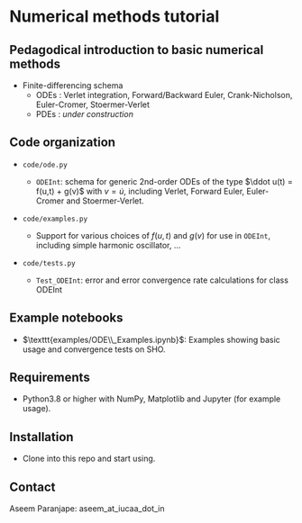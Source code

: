 # Numerical methods tutorial
## Pedagodical introduction to basic numerical methods

* Finite-differencing schema
  - ODEs : Verlet integration, Forward/Backward Euler, Crank-Nicholson, Euler-Cromer, Stoermer-Verlet
  - PDEs : *under construction*

## Code organization
* `code/ode.py`
  - `ODEInt`: schema for generic 2nd-order ODEs of the type $\ddot u(t) = f(u,t) + g(v)$ with $v = \dot u$, including Verlet, Forward Euler, Euler-Cromer and Stoermer-Verlet.

* `code/examples.py`
  - Support for various choices of $f(u,t)$ and $g(v)$ for use in `ODEInt`, including simple harmonic oscillator, ...
    
* `code/tests.py`
  - `Test_ODEInt`: error and error convergence rate calculations for class ODEInt

## Example notebooks
* $\texttt{examples/ODE\\_Examples.ipynb}$: Examples showing basic usage and convergence tests on SHO.

## Requirements
* Python3.8 or higher with NumPy, Matplotlib and Jupyter (for example usage).

## Installation
* Clone into this repo and start using.

## Contact
Aseem Paranjape: aseem_at_iucaa_dot_in
